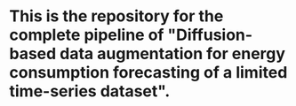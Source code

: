 # This is the repository for the complete pipeline of "Diffusion-based data augmentation for energy consumption forecasting of a limited time-series dataset".


